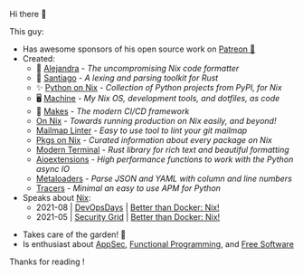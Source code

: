 Hi there 👋

This guy:
- Has awesome sponsors of his open source work on
  [Patreon :revolving_hearts:](https://www.patreon.com/kamadorueda)
- Created:
  - :nail_care: [Alejandra](https://github.com/kamadorueda/alejandra) -
    _The uncompromising Nix code formatter_
  - :leopard: [Santiago](https://github.com/kamadorueda/santiago) -
    _A lexing and parsing toolkit for Rust_
  - :sparkles: [Python on Nix](https://github.com/on-nix/python) -
    _Collection of Python projects from PyPI, for Nix_
  - :desktop_computer: [Machine](https://github.com/kamadorueda/machine) -
    _My Nix OS, development tools, and dotfiles, as code_ 
  - :unicorn: [Makes](https://github.com/fluidattacks/makes) -
    _The modern CI/CD framework_
  - [On Nix](https://github.com/on-nix) -
    _Towards running production on Nix easily, and beyond!_
  - [Mailmap Linter](https://github.com/kamadorueda/mailmap-linter) -
    _Easy to use tool to lint your git mailmap_
  - [Pkgs on Nix](https://github.com/on-nix/pkgs) -
    _Curated information about every package on Nix_
  - [Modern Terminal](https://github.com/kamadorueda/modern-terminal) -
    _Rust library for rich text and beautiful formatting_
  - [Aioextensions](https://fluidattacks.github.io/aioextensions) -
    _High performance functions to work with the Python async IO_
  - [Metaloaders](https://kamadorueda.github.io/metaloaders) -
    _Parse JSON and YAML with column and line numbers_
  - [Tracers](https://github.com/fluidattacks/tracers) -
    _Minimal an easy to use APM for Python_
- Speaks about [Nix](https://nixos.org):
  - 2021-08 |
    [DevOpsDays](https://devopsdays.org/) |
    [Better than Docker: Nix!](https://youtu.be/zCCDW_sGkfc)
  - 2021-05 |
    [Security Grid](https://www.meetup.com/security-grid/) |
    [Better than Docker: Nix!](https://youtu.be/XKZOSWaVyDY)
<!-- - Worked at [Fluid Attacks](https://fluidattacks.com)
  - See my contributions [here](https://gitlab.com/fluidattacks/product/-/commits/master?author=Kevin%20Amado) -->
- Takes care of the garden! 🌳
- Is enthusiast about
  [AppSec](https://en.wikipedia.org/wiki/Application_security),
  [Functional Programming](https://en.wikipedia.org/wiki/Functional_programming),
  and
  [Free Software](https://en.wikipedia.org/wiki/Free_software)

Thanks for reading !
